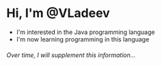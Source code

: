 # Hi, I'm @VLadeev
- I'm interested in the Java programming language
- I'm now learning programming in this language

###### Over time, I will supplement this information...
